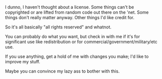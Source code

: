 I dunno, I haven't thought about a license.  Some things can't be copyrighted or are lifted from random code out there on the 'net.  Some things don't really matter anyway.  Other things I'd like credit for.

So it's all basically "all rights reserved" and whatnot.

You can probably do what you want, but check in with me if it's for significant use like redistribution or for commercial/government/military/etc use.

If you use anything, get a hold of me with changes you make; I'd like to improve my stuff.

Maybe you can convince my lazy ass to bother with this.
